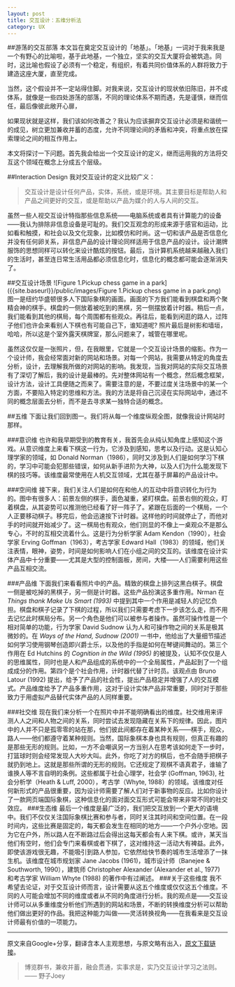 ```yaml
---
layout: post
title: 交互设计：五维分析法
category: UX
---
```

##游荡的交互部落
本文旨在奠定交互设计的「地基」。「地基」一词对于我来我是一个有野心的比喻啦，基于此地基，一个独立，坚实的交互大厦将会被筑造。同时，这比喻也假设了必须有一个稳定，有组织，有着共同价值体系的人群将致力于建造这座大厦，直至完成。

当然，这个假设并不一定站得住脚。对我来说，交互设计的现状依旧陈旧，并不成体系，就像是一些四处游荡的部落，不同的理论体系不期而遇，先是谨慎，继而信任，最后像彼此敞开心扉，

如果现状就是这样，我们该如何改善之？我认为应该摒弃交互设计必须是和谐统一的成见，树立更加兼收并蓄的态度，允许不同理论间的矛盾和冲突，将重点放在探索理论之间的相互作用上。

本文将探讨一下问题。首先我会给出一个交互设计的定义，继而运用我的方法将交互这个领域在概念上分成五个层级。

##Interaction Design
我对交互设计的定义比较广义：
> 交互设计是设计任何产品，实体，系统，或是环境。其主要目标是帮助人和产品之间更好的交互，或是帮助以产品为媒介的人与人间的交互。

虽然一些人视交互设计特指那些信息系统——电脑系统或者具有计算能力的设备——我认为排除非信息设备是可耻的。我们交互观念的形成来源于感官和运动，比如看和触摸，和社会以及文化现象，比如模仿和时尚。这一切和该产品是否信息化并没有任何卵关系，非信息产品的设计理论同样适用于信息产品的设计。设计潮牌服饰的思想同样可以转化来设计酷炫的按钮。最后，当计算机系统越来越融入我们的生活时，甚至连日常生活用品都必须信息化时，信息化的概念都可能会逐渐消失了。

##交互设计场景
![Figure 1.Pickup chess game in a park]({{site.baseurl}}/public/images/Figure 1.Pickup chess game in a park.png)
图一是纽约华盛顿很多人下国际象棋的画面。画面的下方我们能看到棋盘和两个聚精会神的棋手。棋盘的一侧放着被吃到的黑棋，另一侧摆放着计时器。稍后一点，我们能看到其他的棋局，每个周围都有些观众。再往后，能看到闲逛的路人，过阵子他们也许会来看别人下棋也有可能自己下，谁知道呢? 照片最后是树影和墙垣，哈哈，所以这是个室外露天棋牌室，那么问题来了，城管在哪里呢。

虽然这仅仅是一张照片，但，在我眼里，它就是一个交互设计场景的缩影。作为一个设计师，我会经常面对新的网站和场景。对每一个网站，我需要从特定的角度去分析，设计，去理解我所做的对网站的影响。我发现，当我对网站的实际交互场景有了深切了解后，我的设计是最棒的。先对整体网站有一个概念，然后概念框架，设计方法，设计工具便随之而来了。需要注意的是，不要过度关注场景中的某一个方面，不要陷入特定的思维和方法。我的方法是将自己沉浸在实际网站中，通过不同的概念层面去分析，而不是去寻求某一独特合适的概念。

##五维
下面让我们回到图一。我们将从每一个维度纵观全图，就像我设计网站时那样。

###意识维
也许和我早期受到的教育有关，我首先会从纯认知角度上感知这个游戏。从意识维度上来看下棋这一行为，它涉及到感知，思考以及行动。这是认知心理学家的领域，如 Donald Norman（1986），同时又涉及到人们是如何学习下棋的，学习中可能会犯那些错误，如何从新手进阶为大神，以及人们为什么能发现下棋的技巧等。该维度最常使用在人机交互领域，尤其在基于屏幕的产品设计中。

###空间维
接下来，我们关注人们是如何在和他人的互动中将意识转化为行为的。图中有很多人：前景左侧的棋手，面色凝重，紧盯棋盘。前景右侧的观众，盯着棋盘，从其姿势可以推测他已经看了好一阵子了。紧跟在后面的一个棋局，一个人正要移动棋子。移完后，他会迅速按下计时器。这样他的时间就停止了，而他对手的时间就开始减少了。这一棋局也有观众，他们则显的不像上一桌观众不是那么专心，不时的互相交流着什么。这是行为分析学家 Adam Kendon（1990），社会学家 Erving Goffman（1963），考古学家 Edward Hall（1983）的领域，他们关注表情，眼神，姿势，时间是如何影响人们在小组之间的交互的。该维度在设计实体产品中十分重要——尤其是大型的控制面板，房间，大楼——人们需要利用这些产品互相交流。

###产品维
下面我们来看看照片中的产品。精致的棋盘上排列这黑白棋子。棋盘一侧是被吃掉的黑棋子，另一侧是计时器。这些产品扮演这多重作用。Nrman 在 *Things thank Make Us Smart (1993)* 中提到其中一个作用是减轻人的记忆负担。棋盘和棋子记录了下棋的过程，所以我们只需要考虑下一步该怎么走，而不用去记忆此时棋局分布。另一个角色是他们可以被参与者操作。虽然可操作性是一个相对简单的功能，行为学家 David Sudnow 认为人和可操作物之间的关系是极其微妙的。在 *Ways of the Hand, Sudnow (2001)* 一书中，他给出了大量细节描述如何学习使用钢琴创造即兴爵士乐，以及他的手指是如何在琴键间舞动的。第三个作用在 Ed Hutchins 的 *Cognition in the Wild (1995)* 的被提及，认知不仅仅是人的思维属性，同时也是人和产品组成的系统中的一个全局属性，产品起到了一个组成成分的作用。第四个是个社会作用，计时器代替了计时员。该观点由 Bruno Latour (1992) 提出，给予了产品的社会性，提出产品稳定并增强了人的交互模式。产品维度给予了产品多重作用，这对于设计实体产品非常重要，同时对于那些致力于用虚拟产品替代实体产品的人同样重要。

###社交维
现在我们来分析一个在照片中并不能明确看出的维度。社交维用来评测人人之间和人物之间的关系，同时尝试去发现隐藏在关系下的规律。因此，图片中的人并不只是孤零零的站在那，他们彼此间都存在着某种关系——棋手，观众，路人——他们都遵守着某种规则。当然，国际象棋本身也具有规则，但真正有趣的是那些无形的规则。比如，一方不会嘲讽另一方当别人在思考该如何走下一步时，打篮球时则会经常发现人大吵大叫。此外，你吃了对方的棋后，也不会随手把棋子就扔到地上。这就是那些所谓的无形的规则。它还规定了观棋不语真君子，谁输了谁换人等不言自明的条例。这些都属于社会心理学，社会学 (Goffman, 1963), 社会分析学（Heath & Luff, 2000），考古学（Whyte, 1988）的领域。该维度对任何新形式的产品很重要，因为设计师需要了解人们对于新事物的反应。比如你设计了一款网页端国际象棋，这种信息化的面对面交互形式可能会带来非常不同的社交效应。
###生态维
最后一个维度是最广泛的，我们把交互放到一个更大的语境中。我们不仅仅关注国际象棋比赛和参与者，同时关注其时间和空间位置。在一段时间内，这些比赛是固定的，每天都会发生在相同的地方——一个户外小空地。因为它在户外，所以路人在不断路过后会得出这每天都会有人来下棋。或许，某天当他们有空时，他们会专门来看棋或者下棋了，这对维持这一活动大有裨益。此外，即使该游戏很无趣，不能吸引到路人参加，它依然给快节奏的城市生活增添了一抹生机。该维度在城市规划家 Jane Jacobs (1961)，城市设计师（Banejee & Southworth, 1990），建筑师 Christopher Alexander (Alexander et al., 1977) 和考古学家 William Whyte (1988) 的著作中有过阐述。
###关于这些维度
我不希望去论证，对于交互设计师而言，设计需要从这五个维度或仅仅这五个维度。不同的人可能会增加不同的维度或者从不同的角度进行分析。我的观点是——交互设计师可以从多重维度分析他们所遇到的网站和场景，不断的转换维度分析可以帮助他们做出更好的作品。我把这种能力叫做——灵活转换视角——在我看来是交互设计师最有价值的一项能力。

***
原文来自Google+分享，翻译含本人主观思想，与原文略有出入，[原文下载链接](http://pan.baidu.com/s/1c0DblNM)。
> 博览群书，兼收并蓄，融会贯通，实事求是，实乃交互设计学习之法则。
—— 野子Joey











